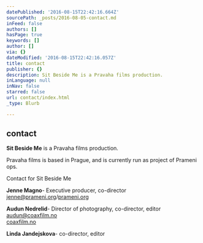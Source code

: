 ```yaml
---
datePublished: '2016-08-15T22:42:16.664Z'
sourcePath: _posts/2016-08-05-contact.md
inFeed: false
authors: []
hasPage: true
keywords: []
author: []
via: {}
dateModified: '2016-08-15T22:42:16.057Z'
title: contact
publisher: {}
description: Sit Beside Me is a Pravaha films production.
inLanguage: null
inNav: false
starred: false
url: contact/index.html
_type: Blurb

---
```

## contact

**Sit Beside Me** is a Pravaha films production.

Pravaha films is based in Prague, and is currently run as project of Prameni ops.

Contact for Sit Beside Me

**Jenne Magno**- Executive producer, co-director [jenne@prameni.org][0]/[prameni.org][1]  
  
**Audun Nedrelid**- Director of photography, co-director, editor [audun@coaxfilm.no][2]  
[coaxfilm.no][3]  
  
**Linda Jandejskova**- co-director, editor

[0]: mailto:jenne@prameni.org
[1]: http://prameni.org "Pramení"
[2]: mailto:audun@coaxfilm.no
[3]: http://coaxfilm.no/